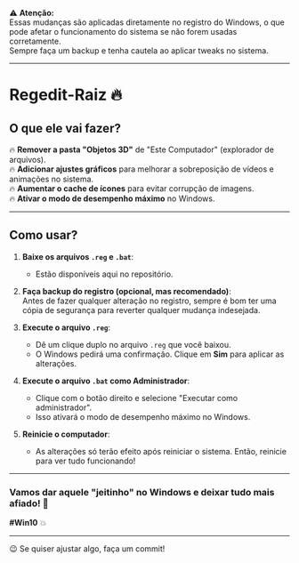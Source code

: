 ⚠️ **Atenção:**  
Essas mudanças são aplicadas diretamente no registro do Windows, o que pode afetar o funcionamento do sistema se não forem usadas corretamente.  
Sempre faça um backup e tenha cautela ao aplicar tweaks no sistema.

---

# Regedit-Raiz 🔥  

## O que ele vai fazer?

🔥 **Remover a pasta "Objetos 3D"** de "Este Computador" (explorador de arquivos).  
🔥 **Adicionar ajustes gráficos** para melhorar a sobreposição de vídeos e animações no sistema.  
🔥 **Aumentar o cache de ícones** para evitar corrupção de imagens.  
🔥 **Ativar o modo de desempenho máximo** no Windows.  

---

## Como usar?

1. **Baixe os arquivos `.reg` e `.bat`**:  
   - Estão disponíveis aqui no repositório.

2. **Faça backup do registro (opcional, mas recomendado)**:  
   Antes de fazer qualquer alteração no registro, sempre é bom ter uma cópia de segurança para reverter qualquer mudança indesejada.

3. **Execute o arquivo `.reg`**:  
   - Dê um clique duplo no arquivo `.reg` que você baixou.
   - O Windows pedirá uma confirmação. Clique em **Sim** para aplicar as alterações.

4. **Execute o arquivo `.bat` como Administrador**:  
   - Clique com o botão direito e selecione "Executar como administrador".
   - Isso ativará o modo de desempenho máximo no Windows.

5. **Reinicie o computador**:  
   - As alterações só terão efeito após reiniciar o sistema. Então, reinicie para ver tudo funcionando!

---

### Vamos dar aquele "jeitinho" no Windows e deixar tudo mais afiado! 🚀  
**#Win10** 💥  

---

😉 Se quiser ajustar algo, faça um commit!

